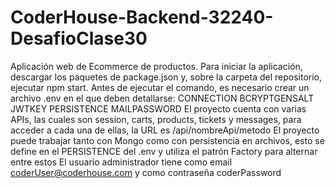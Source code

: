 # CoderHouse-Backend-32240-DesafioClase30
Aplicación web de Ecommerce de productos.
Para iniciar la aplicación, descargar los paquetes de package.json y, sobre la carpeta del repositorio, ejecutar npm start.
Antes de ejecutar el comando, es necesario crear un archivo .env en el que deben detallarse:
  CONNECTION
  BCRYPTGENSALT
  JWTKEY
  PERSISTENCE
  MAILPASSWORD
El proyecto cuenta con varias APIs, las cuales son session, carts, products, tickets y messages, para acceder a cada una de ellas, la URL es /api/nombreApi/metodo
El proyecto puede trabajar tanto con Mongo como con persistencia en archivos, esto se define en el PERSISTENCE del .env y utiliza el patrón Factory para alternar entre estos
El usuario administrador tiene como email coderUser@coderhouse.com y como contraseña coderPassword
